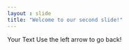 ```yaml
---
layout : slide
title: "Welcome to our second slide!"
---
```

Your Text
Use the left arrow to go back!
